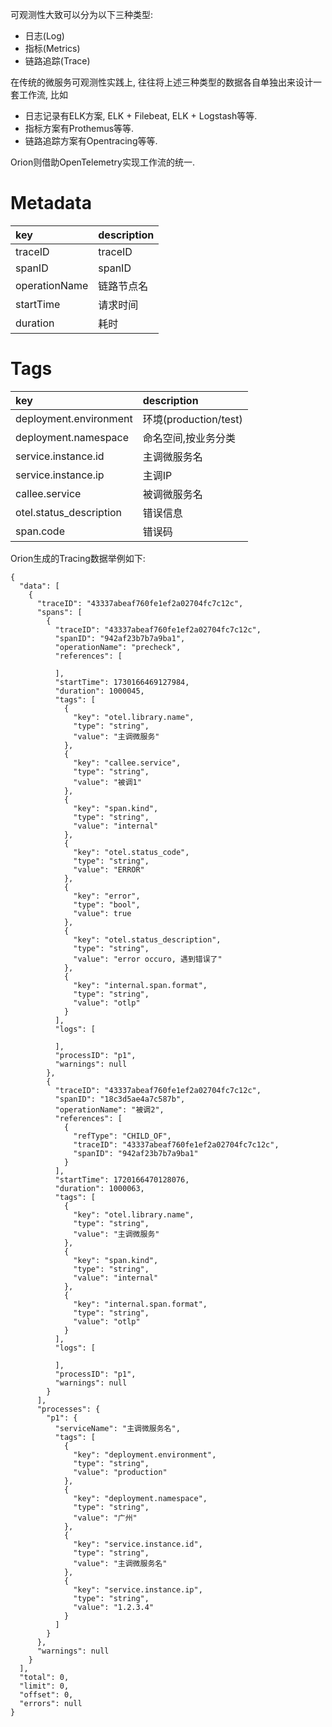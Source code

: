 可观测性大致可以分为以下三种类型:

- 日志(Log)
- 指标(Metrics)
- 链路追踪(Trace)

在传统的微服务可观测性实践上, 往往将上述三种类型的数据各自单独出来设计一套工作流, 比如

- 日志记录有ELK方案, ELK + Filebeat, ELK + Logstash等等.
- 指标方案有Prothemus等等.
- 链路追踪方案有Opentracing等等.

Orion则借助OpenTelemetry实现工作流的统一.

# Metadata

|key|description|
|:-|:-|
|traceID|traceID|
|spanID|spanID|
|operationName|链路节点名|
|startTime|请求时间|
|duration|耗时|

# Tags

|key|description|
|:-|:-|
|deployment.environment|环境(production/test)|
|deployment.namespace|命名空间,按业务分类|
|service.instance.id|主调微服务名|
|service.instance.ip|主调IP|
|callee.service|被调微服务名|
|otel.status_description|错误信息|
|span.code|错误码|

Orion生成的Tracing数据举例如下:

```shell
{
  "data": [
    {
      "traceID": "43337abeaf760fe1ef2a02704fc7c12c",
      "spans": [
        {
          "traceID": "43337abeaf760fe1ef2a02704fc7c12c",
          "spanID": "942af23b7b7a9ba1",
          "operationName": "precheck",
          "references": [
            
          ],
          "startTime": 1730166469127984,
          "duration": 1000045,
          "tags": [
            {
              "key": "otel.library.name",
              "type": "string",
              "value": "主调微服务"
            },
            {
              "key": "callee.service",
              "type": "string",
              "value": "被调1"
            },
            {
              "key": "span.kind",
              "type": "string",
              "value": "internal"
            },
            {
              "key": "otel.status_code",
              "type": "string",
              "value": "ERROR"
            },
            {
              "key": "error",
              "type": "bool",
              "value": true
            },
            {
              "key": "otel.status_description",
              "type": "string",
              "value": "error occuro, 遇到错误了"
            },
            {
              "key": "internal.span.format",
              "type": "string",
              "value": "otlp"
            }
          ],
          "logs": [
            
          ],
          "processID": "p1",
          "warnings": null
        },
        {
          "traceID": "43337abeaf760fe1ef2a02704fc7c12c",
          "spanID": "18c3d5ae4a7c587b",
          "operationName": "被调2",
          "references": [
            {
              "refType": "CHILD_OF",
              "traceID": "43337abeaf760fe1ef2a02704fc7c12c",
              "spanID": "942af23b7b7a9ba1"
            }
          ],
          "startTime": 1720166470128076,
          "duration": 1000063,
          "tags": [
            {
              "key": "otel.library.name",
              "type": "string",
              "value": "主调微服务"
            },
            {
              "key": "span.kind",
              "type": "string",
              "value": "internal"
            },
            {
              "key": "internal.span.format",
              "type": "string",
              "value": "otlp"
            }
          ],
          "logs": [
            
          ],
          "processID": "p1",
          "warnings": null
        }
      ],
      "processes": {
        "p1": {
          "serviceName": "主调微服务名",
          "tags": [
            {
              "key": "deployment.environment",
              "type": "string",
              "value": "production"
            },
            {
              "key": "deployment.namespace",
              "type": "string",
              "value": "广州"
            },
            {
              "key": "service.instance.id",
              "type": "string",
              "value": "主调微服务名"
            },
            {
              "key": "service.instance.ip",
              "type": "string",
              "value": "1.2.3.4"
            }
          ]
        }
      },
      "warnings": null
    }
  ],
  "total": 0,
  "limit": 0,
  "offset": 0,
  "errors": null
}
```